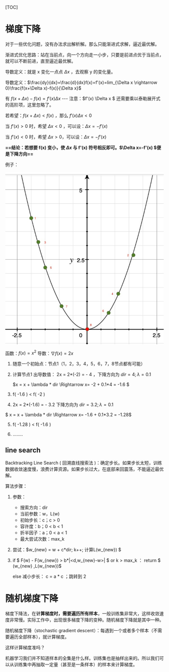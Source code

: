 [TOC]

# 梯度下降

对于一些优化问题，没有办法求出解析解。那么只能渐进式求解，逼近最优解。

渐进式优化思路：站在当前点，向一个方向走一小步，只要是前进点优于当前点，就可以不断前进，直至逼近最优解。

导数定义：就是 x 变化一点点 $\Delta x$ ，去观察 y 的变化量。

导数定义：$\frac{dy}{dx}=\frac{d}{dx}f(x)=f'(x)=lim_{\Delta x \rightarrow 0}\frac{f(x+\Delta x)-f(x)}{\Delta x}$

有 $f(x + \Delta x) - f(x) = f'(x) \Delta x$    --- 注意：$f'(x) \Delta x $ 还需要乘以泰勒展开式的高阶项，这里忽略了。

若希望：$f(x + \Delta x) < f(x)$ ，那么 $f'(x) \Delta x < 0$

当 $f'(x) > 0$ 时，希望 $\Delta x < 0$ ，可以设：$\Delta x = -f'(x)$

当 $f'(x) < 0$ 时，希望 $\Delta x > 0$，可以设：$\Delta x = -f'(x)$

**==结论：若想要 f(x) 变小，使 $\Delta x$ 与 f'(x) 符号相反即可。$\Delta x=-f'(x) $便是下降方向==**



例子：

![](images/20200818101259.jpg)

函数：$f(x) = x^2$ 导数：$\nabla f(x) = 2x$ 



1. 随意一个初始点：节点1（1，2，3，4，5，6，7，8节点都有可能）

2. 计算节点1 出导数值： 2x = 2*(-2) = - 4 ，下降方向为 $dir = 4 ;\lambda = 0.1$ 

   $x = x + \lambda * dir \Rightarrow x= -2 + 0.1*4 = -1.6  $

3. f( -1.6 ) <  f( -2 )

4.  2x = 2*(-1.6) = - 3.2 下降方向为 $dir = 3.2 ;\lambda = 0.1$

   $ x = x + \lambda * dir \Rightarrow x= -1.6 + 0.1*3.2 = -1.28$

5. f( -1.28 ) <  f( -1.6 )

6. ........

## line search

Backtracking Line Search ( 回溯直线搜索法 )：确定步长。如果步长太短，训练数据收敛速度慢，浪费计算资源。如果步长过大，在底部来回震荡，不能逼近最优解。

算法步骤：

1. 参数：

   - 搜索方向：dir
   - 当前参数：w，L(w)
   - 初始步长：c；c > 0
   - 容许度：b；0 < b < 1
   - 折半因子：a；0 < a < 1
   - 最大尝试次数：max_k

2. 尝试：$w_{new} = w + c*dir; k++; 计算L(w_{new}) $

3. if  $ F(w) - F(w_{new}) > b*|<d,w_{new}-w>| $ or k > max_k ： return $ (w_{new} ,L(w_{new})$ 

   else  减小步长： c = a * c ；跳转到 2



# 随机梯度下降

梯度下降法，在**计算梯度时，需要遍历所有样本**，一般训练集非常大，这样收敛速度非常慢。实际工作中，出现很多梯度下降的变种。随机梯度下降就是其中一种。



随机梯度下降（stochastic gradient descent）：每遇到一个或者多个样本（不需要遍历全部样本），就计算梯度。



这样计算梯度准吗？

机器学习我们并不知道样本的全集是什么样。训练集也是抽样出来的。所以我们可以从训练集中再抽取一定量（甚至是一条样本）的样本来计算梯度。



